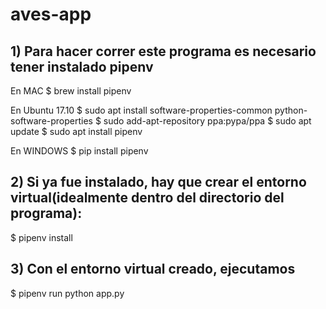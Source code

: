 # aves-app

## 1) Para hacer correr este programa es necesario tener instalado pipenv

En MAC
$ brew install pipenv

En Ubuntu 17.10
$ sudo apt install software-properties-common python-software-properties
$ sudo add-apt-repository ppa:pypa/ppa
$ sudo apt update
$ sudo apt install pipenv

En WINDOWS
$ pip install pipenv

## 2) Si ya fue instalado, hay que crear el entorno virtual(idealmente dentro del directorio del programa):

$ pipenv install

## 3) Con el entorno virtual creado, ejecutamos

$ pipenv run python app.py
